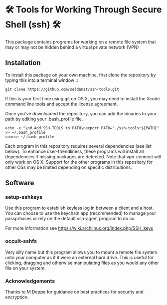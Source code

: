 # 🛠  Tools for Working Through Secure Shell (ssh) 🛠  

This package contains programs for working on a remote file system that may or may not be hidden behind a virtual private network (VPN)

## Installation

To install this package on your own machine, first clone the repository by typing this into a terminal window ::

```
git clone https://github.com/seldamat/ssh-tools.git
```

If this is your first time using git on OS X, you may need to install the Xcode command line tools and accept the license agreement.

Once you've downloaded the repository, you can add the binaries to your path by editing your .bash_profile file.

```
echo -e "\n# Add SSH-TOOLS to PATH\nexport PATH="./ssh-tools:${PATH}" >> ~/.bash_profile
source ~/.bash_profile
```

Each program in this repository requires several dependencies (see list below). To enhance user-friendliness, these programs will install all dependencies if missing packages are detected. Note that vpn-connect will only work on OS X.  Support for the other programs in this repository for other OSs may be limited depending on specific distributions.

## Software

### setup-sshkeys

Use this program to establish keyless log in between a client and a host. You can choose to use the keychain app (recommended) to manage your passprhases or rely on the default ssh-agent program to do so.

For more information see https://wiki.archlinux.org/index.php/SSH_keys

### occult-sshfs

Very silly name but this program allows you to mount a remote file system unto your computer as if it were an external hard drive. This is useful for clicking, dragging and otherwise manipulating files as you would any other file on your system. 

### Acknowledgements
Thanks to M Deppe for guidance on best practices for security and encryption.
